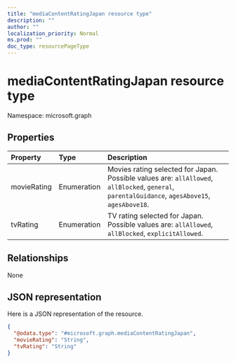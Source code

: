 ```yaml
---
title: "mediaContentRatingJapan resource type"
description: ""
author: ""
localization_priority: Normal
ms.prod: ""
doc_type: resourcePageType
---
```


# mediaContentRatingJapan resource type


Namespace: microsoft.graph



## Properties
|Property|Type|Description|
|:---|:---|:---|
|movieRating|Enumeration|Movies rating selected for Japan. Possible values are: `allAllowed`, `allBlocked`, `general`, `parentalGuidance`, `agesAbove15`, `agesAbove18`.|
|tvRating|Enumeration|TV rating selected for Japan. Possible values are: `allAllowed`, `allBlocked`, `explicitAllowed`.|

## Relationships
None

## JSON representation
Here is a JSON representation of the resource.
<!-- {
  "blockType": "resource",
  "@odata.type": "microsoft.graph.mediaContentRatingJapan"
}
-->
``` json
{
  "@odata.type": "#microsoft.graph.mediaContentRatingJapan",
  "movieRating": "String",
  "tvRating": "String"
}
```

